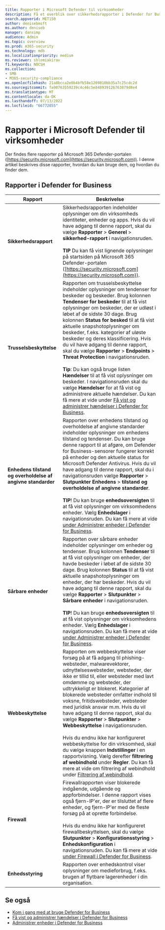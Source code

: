 ```yaml
---
title: Rapporter i Microsoft Defender til virksomheder
description: Få et overblik over sikkerhedsrapporter i Defender for Business. Rapporter viser registrerede trusler, beskeder, sikkerhedsrisici og enhedsstatus.
search.appverid: MET150
author: denisebmsft
ms.author: deniseb
manager: dansimp
audience: Admin
ms.topic: overview
ms.prod: m365-security
ms.technology: mdb
ms.localizationpriority: medium
ms.reviewer: shlomiakirav
f1.keywords: NOCSH
ms.collection:
- SMB
- M365-security-compliance
ms.openlocfilehash: 21a8bcca2e0b4bfb58e1209810bb35a7c25cdc2d
ms.sourcegitcommit: fa90763559239c4c46c5e848939126763879d8e4
ms.translationtype: MT
ms.contentlocale: da-DK
ms.lasthandoff: 07/13/2022
ms.locfileid: "66772855"
---
```

# <a name="reports-in-microsoft-defender-for-business"></a>Rapporter i Microsoft Defender til virksomheder

Der findes flere rapporter på Microsoft 365 Defender-portalen ([https://security.microsoft.com](https://security.microsoft.com)). I denne artikel beskrives disse rapporter, hvordan du kan bruge dem, og hvordan du finder dem.

## <a name="reports-in-defender-for-business"></a>Rapporter i Defender for Business

|Rapport  |Beskrivelse  |
|---------|---------|
| **Sikkerhedsrapport**  | Sikkerhedsrapporten indeholder oplysninger om din virksomheds identiteter, enheder og apps. Hvis du vil have adgang til denne rapport, skal du vælge **Rapporter** > **Generel** > **sikkerhed-rapport** i navigationsruden. <br/><br/>**TIP** Du kan få vist lignende oplysninger på startsiden på Microsoft 365 Defender-portalen ([https://security.microsoft.com](https://security.microsoft.com)). |
| **Trusselsbeskyttelse**  | Rapporten om trusselsbeskyttelse indeholder oplysninger om tendenser for beskeder og beskeder. Brug kolonnen **Tendenser for beskeder** til at få vist oplysninger om beskeder, der er udløst i løbet af de sidste 30 dage. Brug kolonnen **Status for besked** til at få vist aktuelle snapshotoplysninger om beskeder, f.eks. kategorier af uløste beskeder og deres klassificering. Hvis du vil have adgang til denne rapport, skal du vælge **Rapporter** > **Endpoints** > **Threat Protection** i navigationsruden. <br/><br/>**Tip**: Du kan også bruge listen **Hændelser** til at få vist oplysninger om beskeder. I navigationsruden skal du vælge **Hændelser** for at få vist og administrere aktuelle hændelser. Du kan få mere at vide under [Få vist og administrer hændelser i Defender for Business](mdb-view-manage-incidents.md). |
| **Enhedens tilstand og overholdelse af angivne standarder** | Rapporten over enhedens tilstand og overholdelse af angivne standarder indeholder oplysninger om enhedens tilstand og tendenser. Du kan bruge denne rapport til at afgøre, om Defender for Business-sensorer fungerer korrekt på enheder og den aktuelle status for Microsoft Defender Antivirus. Hvis du vil have adgang til denne rapport, skal du i navigationsruden vælge **Rapporter** > **Slutpunkter Enhedens** > **tilstand og overholdelse af angivne standarder**. <br/><br/>**TIP**! Du kan bruge **enhedsoversigten** til at få vist oplysninger om virksomhedens enheder. Vælg **Enhedslager** i navigationsruden. Du kan få mere at vide [under Administrer enheder i Defender for Business](mdb-manage-devices.md). |
| **Sårbare enheder** | Rapporten over sårbare enheder indeholder oplysninger om enheder og tendenser. Brug kolonnen **Tendenser** til at få vist oplysninger om enheder, der havde beskeder i løbet af de sidste 30 dage. Brug kolonnen **Status** til at få vist aktuelle snapshotoplysninger om enheder, der har beskeder. Hvis du vil have adgang til denne rapport, skal du vælge **Rapporter** > **Slutpunkter** > **Sårbare enheder** i navigationsruden.<br/><br/>**TIP**! Du kan bruge **enhedsoversigten** til at få vist oplysninger om virksomhedens enheder. Vælg **Enhedslager** i navigationsruden. Du kan få mere at vide [under Administrer enheder i Defender for Business](mdb-manage-devices.md). |
| **Webbeskyttelse** | Rapporten om webbeskyttelse viser forsøg på at få adgang til phishing-websteder, malwarevektorer, udnyttelseswebsteder, websteder, der ikke er tillid til, eller websteder med lavt omdømme og websteder, der udtrykkeligt er blokeret. Kategorier af blokerede websteder omfatter indhold til voksne, fritidswebsteder, websteder med juridisk ansvar m.m. Hvis du vil have adgang til denne rapport, skal du vælge **Rapporter** > **Slutpunkter** > **Webbeskyttelse** i navigationsruden.<br/><br/>Hvis du endnu ikke har konfigureret webbeskyttelse for din virksomhed, skal du vælge knappen **Indstillinger** i en rapportvisning. Vælg derefter **filtrering af webindhold** under **Regler**. Du kan få mere at vide om filtrering af webindhold under [Filtrering af webindhold](../defender-endpoint/web-content-filtering.md). |
| **Firewall** | Firewallrapporten viser blokerede indgående, udgående og appforbindelser. I denne rapport vises også fjern-IP'er, der er tilsluttet af flere enheder, og fjern-IP'er med de fleste forsøg på at oprette forbindelse. <br/><br/>Hvis du endnu ikke har konfigureret firewallbeskyttelsen, skal du vælge **Slutpunkter** > **Konfigurationsstyring** > **Enhedskonfiguration** i navigationsruden. Du kan få mere at vide [under Firewall i Defender for Business](mdb-firewall.md). |
| **Enhedsstyring** | Rapporten over enhedskontrol viser oplysninger om medieforbrug, f.eks. brugen af flytbare lagerenheder i din organisation. |


## <a name="see-also"></a>Se også

- [Kom i gang med at bruge Defender for Business](mdb-get-started.md)
- [Få vist og administrer hændelser i Defender for Business](mdb-view-manage-incidents.md)
- [Administrer enheder i Defender for Business](mdb-manage-devices.md)
